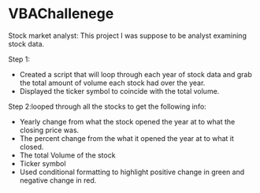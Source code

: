 # VBAChallenege

Stock market analyst:
This project I was suppose to be analyst examining stock data.


Step 1: 
- Created a script that will loop through each year of stock data and grab the total amount of volume each stock had over the year.
- Displayed the ticker symbol to coincide with the total volume.

Step 2:looped through all the stocks to get the following info:
- Yearly change from what the stock opened the year at to what the closing price was.
- The percent change from the what it opened the year at to what it closed.
- The total Volume of the stock
- Ticker symbol
- Used conditional formatting to highlight positive change in green and negative change in red.

